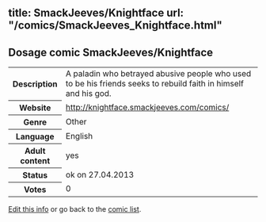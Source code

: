 title: SmackJeeves/Knightface
url: "/comics/SmackJeeves_Knightface.html"
---
Dosage comic SmackJeeves/Knightface
-----------------------------------------

<p id="msg"></p>
<script type="text/javascript">
if (window.location.search === '?edit_info_mail=sent_ok') {
  var elem = document.getElementById("msg");
  elem.innerHTML = 'Edited information sucessfully sent.';
  elem.className = 'ok';
}
</script>
<table class="comicinfo">
<tr>
<th>Description</th><td>A paladin who betrayed abusive people who used to be his friends seeks to rebuild faith in himself and his god.</td>
</tr>
<tr>
<th>Website</th><td><a href="http://knightface.smackjeeves.com/comics/">http://knightface.smackjeeves.com/comics/</a></td>
</tr>
<tr>
<th>Genre</th><td>Other</td>
</tr>
<tr>
<th>Language</th><td>English</td>
</tr>
<tr>
<th>Adult content</th><td>yes</td>
</tr>
<tr>
<th>Status</th><td>ok on 27.04.2013</td>
</tr>
<tr>
<th>Votes</th><td>0</td>
</tr>
</table>

[Edit this info](SmackJeeves_Knightface_edit.html) or go back to the [comic list](../comic-index.html).
